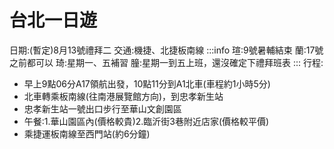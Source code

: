 # 台北一日遊
日期:(暫定)8月13號禮拜二
交通:機捷、北捷板南線
:::info
瑄:9號暑輔結束
蘭:17號之前都可以
琦:星期一、五補習
朣:星期一到五上班，還沒確定下禮拜班表
:::
行程:
* 早上9點06分A17領航出發，10點11分到A1北車(車程約1小時5分)
* 北車轉乘板南線(往南港展覽館方向)，到忠孝新生站
* 忠孝新生站一號出口步行至華山文創園區
* 午餐:1.華山園區內(價格較貴)2.臨沂街3巷附近店家(價格較平價)
* 乘捷運板南線至西門站(約6分鐘)